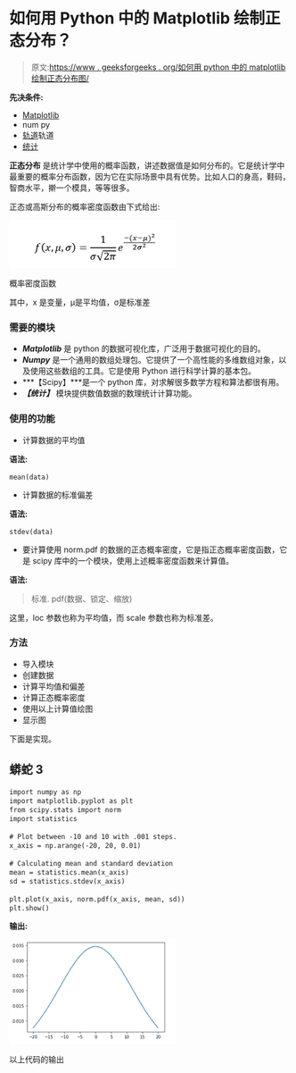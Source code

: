 # 如何用 Python 中的 Matplotlib 绘制正态分布？

> 原文:[https://www . geeksforgeeks . org/如何用 python 中的 matplotlib 绘制正态分布图/](https://www.geeksforgeeks.org/how-to-plot-a-normal-distribution-with-matplotlib-in-python/)

**先决条件:**

*   [Matplotlib](https://www.geeksforgeeks.org/python-introduction-matplotlib/)
*   num py
*   [轨道](https://www.geeksforgeeks.org/data-analysis-with-scipy/)轨道
*   [统计](https://www.geeksforgeeks.org/statistical-functions-in-python-set-2-measure-of-spread/)

**正态分布** 是统计学中使用的概率函数，讲述数据值是如何分布的。它是统计学中最重要的概率分布函数，因为它在实际场景中具有优势。比如人口的身高，鞋码，智商水平，擀一个模具，等等很多。

正态或高斯分布的概率密度函数由下式给出:

![](img/c414f497bcf36bca8fddea29da1fa518.png)

概率密度函数

其中，x 是变量，μ是平均值，σ是标准差

### 需要的模块

*   ***Matplotlib*** 是 python 的数据可视化库，广泛用于数据可视化的目的。
*   ***Numpy*** 是一个通用的数组处理包。它提供了一个高性能的多维数组对象，以及使用这些数组的工具。它是使用 Python 进行科学计算的基本包。
*   ***【Scipy】***是一个 python 库，对求解很多数学方程和算法都很有用。
*   ***【统计】*** 模块提供数值数据的数理统计计算功能。

### 使用的功能

*   计算数据的平均值

**语法:**

```
mean(data)
```

*   计算数据的标准偏差

**语法:**

```
stdev(data)
```

*   要计算使用 norm.pdf 的数据的正态概率密度，它是指正态概率密度函数，它是 scipy 库中的一个模块，使用上述概率密度函数来计算值。

**语法:**

> 标准. pdf(数据、锁定、缩放)

这里，loc 参数也称为平均值，而 scale 参数也称为标准差。

### 方法

*   导入模块
*   创建数据
*   计算平均值和偏差
*   计算正态概率密度
*   使用以上计算值绘图
*   显示图

下面是实现。

## 蟒蛇 3

```
import numpy as np
import matplotlib.pyplot as plt
from scipy.stats import norm
import statistics

# Plot between -10 and 10 with .001 steps.
x_axis = np.arange(-20, 20, 0.01)

# Calculating mean and standard deviation
mean = statistics.mean(x_axis)
sd = statistics.stdev(x_axis)

plt.plot(x_axis, norm.pdf(x_axis, mean, sd))
plt.show()
```

**输出:**

![](img/871ac5c35a9abf9ecfee10e1e6b37d52.png)

以上代码的输出